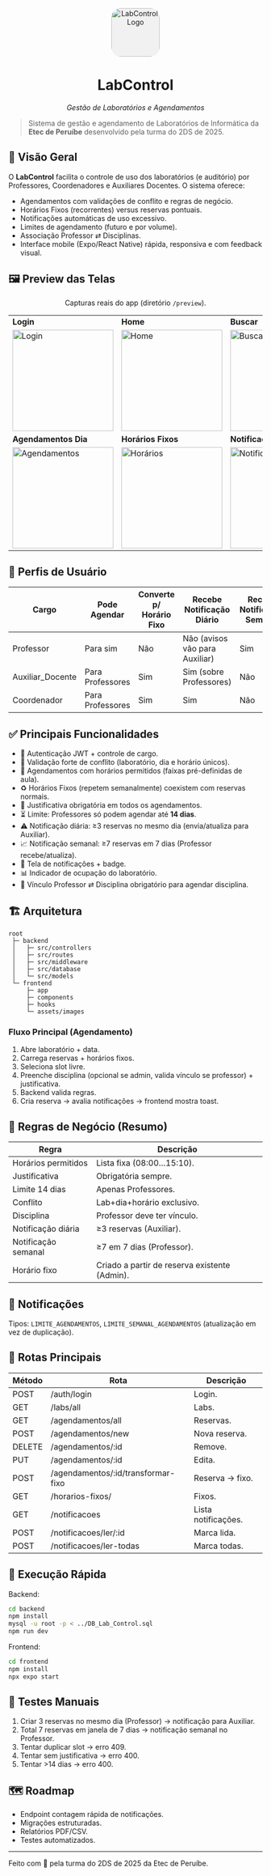 <p align="center">
  <img src="preview/icon.png" width="96" style="background-color: #f1f1f1f1; border-radius: 20%;" alt="LabControl Logo" />
</p>
<h1 align="center">LabControl</h1>
<p align="center"><em>Gestão de Laboratórios e Agendamentos</em></p>

> Sistema de gestão e agendamento de Laboratórios de Informática da **Etec de Peruíbe** desenvolvido pela turma do 2DS de 2025.

## 🎯 Visão Geral
O **LabControl** facilita o controle de uso dos laboratórios (e auditório) por Professores, Coordenadores e Auxiliares Docentes. O sistema oferece:
- Agendamentos com validações de conflito e regras de negócio.
- Horários Fixos (recorrentes) versus reservas pontuais.
- Notificações automáticas de uso excessivo.
- Limites de agendamento (futuro e por volume).
- Associação Professor ⇄ Disciplinas.
- Interface mobile (Expo/React Native) rápida, responsiva e com feedback visual.

## 🖼️ Preview das Telas
<p align="center">Capturas reais do app (diretório <code>/preview</code>).</p>

<div align="center">

<table>
<tr>
  <td><strong>Login</strong></td>
  <td><strong>Home</strong></td>
  <td><strong>Buscar</strong></td>
  <td><strong>Agendar</strong></td>
</tr>
<tr>
  <td><img src="preview/login-screen.jpeg" width="200" alt="Login" /></td>
  <td><img src="preview/home-screen.jpeg" width="200" alt="Home" /></td>
  <td><img src="preview/search-screen.jpeg" width="200" alt="Busca" /></td>
  <td><img src="preview/agendar-screen.jpeg" width="200" alt="Agendar" /></td>
</tr>
<tr>
  <td><strong>Agendamentos Dia</strong></td>
  <td><strong>Horários Fixos</strong></td>
  <td><strong>Notificações</strong></td>
  <td><strong>Perfil</strong></td>
</tr>
<tr>
  <td><img src="preview/agendamentos-screen.jpeg" width="200" alt="Agendamentos" /></td>
  <td><img src="preview/horarios-screen.jpeg" width="200" alt="Horários" /></td>
  <td><img src="preview/notifications-screen.jpeg" width="200" alt="Notificações" /></td>
  <td><img src="preview/profile-screen.jpeg" width="200" alt="Perfil" /></td>
</tr>
</table>

</div>

## 👥 Perfis de Usuário
| Cargo | Pode Agendar | Converte p/ Horário Fixo | Recebe Notificação Diário | Recebe Notificação Semanal | Gerencia Disciplinas |
|-------|--------------|--------------------------|---------------------------|----------------------------|----------------------|
| Professor | Para sim | Não | Não (avisos vão para Auxiliar) | Sim | Não |
| Auxiliar_Docente | Para Professores | Sim | Sim (sobre Professores) | Não | Parcial (consultas) |
| Coordenador | Para Professores | Sim | Sim | Não | Sim |

## ✅ Principais Funcionalidades
- 🔐 Autenticação JWT + controle de cargo.
- 🧪 Validação forte de conflito (laboratório, dia e horário únicos).
- 📅 Agendamentos com horários permitidos (faixas pré-definidas de aula).
- ♻️ Horários Fixos (repetem semanalmente) coexistem com reservas normais.
- 📝 Justificativa obrigatória em todos os agendamentos.
- ⏳ Limite: Professores só podem agendar até **14 dias**.
- ⚠️ Notificação diária: ≥3 reservas no mesmo dia (envia/atualiza para Auxiliar).
- 📈 Notificação semanal: ≥7 reservas em 7 dias (Professor recebe/atualiza).
- 🔔 Tela de notificações + badge.
- 📊 Indicador de ocupação do laboratório.
- 🧩 Vínculo Professor ⇄ Disciplina obrigatório para agendar disciplina.

## 🏗️ Arquitetura
```
root
 ├─ backend
 │   ├─ src/controllers
 │   ├─ src/routes
 │   ├─ src/middleware
 │   ├─ src/database
 │   └─ src/models
 └─ frontend
     ├─ app
     ├─ components
     ├─ hooks
     └─ assets/images
```

### Fluxo Principal (Agendamento)
1. Abre laboratório + data.
2. Carrega reservas + horários fixos.
3. Seleciona slot livre.
4. Preenche disciplina (opcional se admin, valida vínculo se professor) + justificativa.
5. Backend valida regras.
6. Cria reserva → avalia notificações → frontend mostra toast.

## 🧠 Regras de Negócio (Resumo)
| Regra | Descrição |
|-------|-----------|
| Horários permitidos | Lista fixa (08:00…15:10). |
| Justificativa | Obrigatória sempre. |
| Limite 14 dias | Apenas Professores. |
| Conflito | Lab+dia+horário exclusivo. |
| Disciplina | Professor deve ter vínculo. |
| Notificação diária | ≥3 reservas (Auxiliar). |
| Notificação semanal | ≥7 em 7 dias (Professor). |
| Horário fixo | Criado a partir de reserva existente (Admin). |

## 🔔 Notificações
Tipos: `LIMITE_AGENDAMENTOS`, `LIMITE_SEMANAL_AGENDAMENTOS` (atualização em vez de duplicação).

## 📡 Rotas Principais
| Método | Rota | Descrição |
|--------|------|----------|
| POST | /auth/login | Login. |
| GET | /labs/all | Labs. |
| GET | /agendamentos/all | Reservas. |
| POST | /agendamentos/new | Nova reserva. |
| DELETE | /agendamentos/:id | Remove. |
| PUT | /agendamentos/:id | Edita. |
| POST | /agendamentos/:id/transformar-fixo | Reserva → fixo. |
| GET | /horarios-fixos/ | Fixos. |
| GET | /notificacoes | Lista notificações. |
| POST | /notificacoes/ler/:id | Marca lida. |
| POST | /notificacoes/ler-todas | Marca todas. |

## 🚀 Execução Rápida
Backend:
```bash
cd backend
npm install
mysql -u root -p < ../DB_Lab_Control.sql
npm run dev
```
Frontend:
```bash
cd frontend
npm install
npx expo start
```

## 🧪 Testes Manuais
1. Criar 3 reservas no mesmo dia (Professor) → notificação para Auxiliar.
2. Total 7 reservas em janela de 7 dias → notificação semanal no Professor.
3. Tentar duplicar slot → erro 409.
4. Tentar sem justificativa → erro 400.
5. Tentar >14 dias → erro 400.

## 🗺️ Roadmap
- Endpoint contagem rápida de notificações.
- Migrações estruturadas.
- Relatórios PDF/CSV.
- Testes automatizados.

---
Feito com 💙 pela turma do 2DS de 2025 da Etec de Peruíbe.

